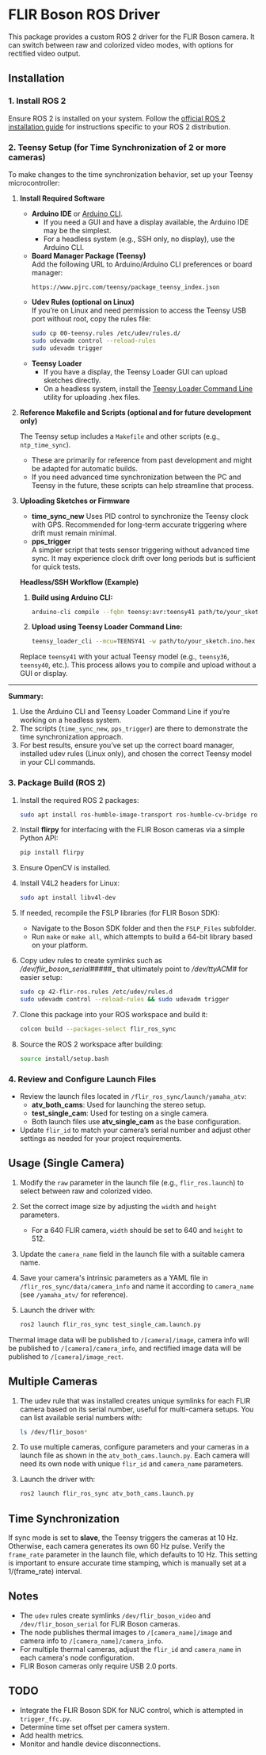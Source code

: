 # FLIR Boson ROS Driver

This package provides a custom ROS 2 driver for the FLIR Boson camera. It can switch between raw and colorized video modes, with options for rectified video output.

## Installation

### 1. Install ROS 2

Ensure ROS 2 is installed on your system. Follow the [official ROS 2 installation guide](https://docs.ros.org/en/) for instructions specific to your ROS 2 distribution.

### 2. Teensy Setup (for Time Synchronization of 2 or more cameras)

To make changes to the time synchronization behavior, set up your Teensy microcontroller:

1. **Install Required Software**

   - **Arduino IDE** or [Arduino CLI](https://arduino.github.io/arduino-cli/latest/).  
     - If you need a GUI and have a display available, the Arduino IDE may be the simplest.
     - For a headless system (e.g., SSH only, no display), use the Arduino CLI.
   - **Board Manager Package (Teensy)**  
     Add the following URL to Arduino/Arduino CLI preferences or board manager:  
     ```
     https://www.pjrc.com/teensy/package_teensy_index.json
     ```
   - **Udev Rules (optional on Linux)**  
     If you’re on Linux and need permission to access the Teensy USB port without root, copy the rules file:
     ```bash
     sudo cp 00-teensy.rules /etc/udev/rules.d/
     sudo udevadm control --reload-rules
     sudo udevadm trigger
     ```
   - **Teensy Loader**  
     - If you have a display, the Teensy Loader GUI can upload sketches directly.
     - On a headless system, install the [Teensy Loader Command Line](https://www.pjrc.com/teensy/loader_cli.html) utility for uploading .hex files.

2. **Reference Makefile and Scripts (optional and for future development only)**

   The Teensy setup includes a `Makefile` and other scripts (e.g., `ntp_time_sync`).  
   - These are primarily for reference from past development and might be adapted for automatic builds.  
   - If you need advanced time synchronization between the PC and Teensy in the future, these scripts can help streamline that process.

3. **Uploading Sketches or Firmware**

   - **time_sync_new**
     Uses PID control to synchronize the Teensy clock with GPS. Recommended for long-term accurate triggering where drift must remain minimal.
   - **pps_trigger**  
     A simpler script that tests sensor triggering without advanced time sync. It may experience clock drift over long periods but is sufficient for quick tests.

   **Headless/SSH Workflow (Example)**  
   1. **Build using Arduino CLI:**  
      ```bash
      arduino-cli compile --fqbn teensy:avr:teensy41 path/to/your_sketch --build-path path/to/desired_build_location
      ```
   2. **Upload using Teensy Loader Command Line:**  
      ```bash
      teensy_loader_cli --mcu=TEENSY41 -w path/to/your_sketch.ino.hex
      ```

   Replace `teensy41` with your actual Teensy model (e.g., `teensy36`, `teensy40`, etc.). This process allows you to compile and upload without a GUI or display.

---

**Summary:**  
1. Use the Arduino CLI and Teensy Loader Command Line if you’re working on a headless system.  
2. The scripts (`time_sync_new`, `pps_trigger`) are there to demonstrate the time synchronization approach.  
3. For best results, ensure you’ve set up the correct board manager, installed udev rules (Linux only), and chosen the correct Teensy model in your CLI commands.

### 3. Package Build (ROS 2)

1. Install the required ROS 2 packages:

   ```bash
   sudo apt install ros-humble-image-transport ros-humble-cv-bridge ros-humble-camera-info-manager
   ```

2. Install **flirpy** for interfacing with the FLIR Boson cameras via a simple Python API:

   ```bash
   pip install flirpy
   ```

3. Ensure OpenCV is installed.

4. Install V4L2 headers for Linux:

   ```bash
   sudo apt install libv4l-dev
   ```

5. If needed, recompile the FSLP libraries (for FLIR Boson SDK):
   - Navigate to the Boson SDK folder and then the `FSLP_Files` subfolder.
   - Run `make` or `make all`, which attempts to build a 64-bit library based on your platform.

6. Copy udev rules to create symlinks such as _/dev/flir_boson_serial_#####_ that ultimately point to _/dev/ttyACM#_ for easier setup:

   ```bash
   sudo cp 42-flir-ros.rules /etc/udev/rules.d
   sudo udevadm control --reload-rules && sudo udevadm trigger
   ```

7. Clone this package into your ROS workspace and build it:

   ```bash
   colcon build --packages-select flir_ros_sync
   ```

8. Source the ROS 2 workspace after building:

   ```bash
   source install/setup.bash
   ```

### 4. Review and Configure Launch Files

- Review the launch files located in `/flir_ros_sync/launch/yamaha_atv`:
   - **atv_both_cams**: Used for launching the stereo setup.
   - **test_single_cam**: Used for testing on a single camera.
   - Both launch files use **atv_single_cam** as the base configuration.
- Update `flir_id` to match your camera’s serial number and adjust other settings as needed for your project requirements.

## Usage (Single Camera)

1. Modify the `raw` parameter in the launch file (e.g., `flir_ros.launch`) to select between raw and colorized video.
2. Set the correct image size by adjusting the `width` and `height` parameters.
   - For a 640 FLIR camera, `width` should be set to 640 and `height` to 512.
3. Update the `camera_name` field in the launch file with a suitable camera name.
4. Save your camera's intrinsic parameters as a YAML file in `/flir_ros_sync/data/camera_info` and name it according to `camera_name` (see `/yamaha_atv/` for reference).
5. Launch the driver with:

   ```bash
   ros2 launch flir_ros_sync test_single_cam.launch.py
   ```

Thermal image data will be published to `/[camera]/image`, camera info will be published to `/[camera]/camera_info`, and rectified image data will be published to `/[camera]/image_rect`.

## Multiple Cameras

1. The udev rule that was installed creates unique symlinks for each FLIR camera based on its serial number, useful for multi-camera setups. You can list available serial numbers with:

   ```bash
   ls /dev/flir_boson*
   ```

2. To use multiple cameras, configure parameters and your cameras in a launch file as shown in the `atv_both_cams.launch.py`. Each camera will need its own node with unique `flir_id` and `camera_name` parameters.

3. Launch the driver with:

   ```bash
   ros2 launch flir_ros_sync atv_both_cams.launch.py
   ```

## Time Synchronization

If sync mode is set to **slave**, the Teensy triggers the cameras at 10 Hz. Otherwise, each camera generates its own 60 Hz pulse. Verify the `frame_rate` parameter in the launch file, which defaults to 10 Hz. This setting is important to ensure accurate time stamping, which is manually set at a 1/(frame_rate) interval.

## Notes

* The `udev` rules create symlinks `/dev/flir_boson_video` and `/dev/flir_boson_serial` for FLIR Boson cameras.
* The node publishes thermal images to `/[camera_name]/image` and camera info to `/[camera_name]/camera_info`.
* For multiple thermal cameras, adjust the `flir_id` and `camera_name` in each camera's node configuration.
* FLIR Boson cameras only require USB 2.0 ports.

## TODO

* Integrate the FLIR Boson SDK for NUC control, which is attempted in `trigger_ffc.py`.
* Determine time set offset per camera system.
* Add health metrics.
* Monitor and handle device disconnections.

